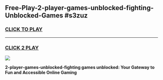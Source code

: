 
## Free-Play-2-player-games-unblocked-fighting-Unblocked-Games #s3zuz
<h3>
<a href="https://news.freeplayer.one?title=2-player-games-unblocked-fighting&ref=8M">CLICK TO PLAY</a></h3>
<hr>

<h3>
<a href="https://news.freeplayer.one?title=2-player-games-unblocked-fighting&ref=8M">CLICK 2 PLAY</a>
  
</h3>

<a href="https://news.freeplayer.one?title=2-player-games-unblocked-fighting&ref=8M"><img src="https://clearcache.store/games.png"></a>


**2-player-games-unblocked-fighting games unblocked: Your Gateway to Fun and Accessible Online Gaming**
